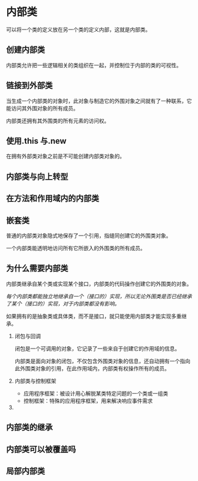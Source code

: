 # 内部类

可以将一个类的定义放在另一个类的定义内部，这就是内部类。

## 创建内部类

内部类允许把一些逻辑相关的类组织在一起，并控制位于内部的类的可视性。

## 链接到外部类

当生成一个内部类的对象时，此对象与制造它的外围对象之间就有了一种联系，它能访问其外围对象的所有成员。

内部类还拥有其外围类的所有元素的访问权。

## 使用.this 与.new

在拥有外部类对象之前是不可能创建内部类对象的。

## 内部类与向上转型

## 在方法和作用域内的内部类

## 嵌套类

普通的内部类对象隐式地保存了一个引用，指缝同创建它的外围类对象。

一个内部类能透明地访问所有它所嵌入的外围类的所有成员。

## 为什么需要内部类

内部类继承自某个类或实现某个接口，内部类的代码操作创建它的外围类的对象。

_每个内部类都能独立地继承自一个（接口的）实现，所以无论外围类是否已经继承了某个（接口的）实现，对于内部类都没有影响。_

如果拥有的是抽象类或具体类，而不是接口，就只能使用内部类才能实现多重继承。

1. 闭包与回调

    闭包是一个可调用的对象，它记录了一些来自于创建它的作用域的信息。

    内部类是面向对象的闭包，不仅包含外围类对象的信息，还自动拥有一个指向此外围类对象的引用，在此作用域内，内部类有权操作所有的成员。

2. 内部类与控制框架

    - 应用程序框架：被设计用心解脱某类特定问题的一个类或一组类
    - 控制框架：特殊的应用程序框架，用来解决响应事件需求

3.

## 内部类的继承

## 内部类可以被覆盖吗

## 局部内部类
